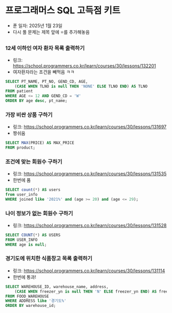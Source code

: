 # 프로그래머스 SQL 고득점 키트

- 푼 일자: 2025년 1월 23일
- 다시 풀 문제는 제목 앞에 ⭐️를 추가해놓음

### 12세 이하인 여자 환자 목록 출력하기

- 링크: https://school.programmers.co.kr/learn/courses/30/lessons/132201
- 여자환자라는 조건을 빼먹음 ㅋㅋ

```sql
SELECT PT_NAME, PT_NO, GEND_CD, AGE, 
    (CASE WHEN TLNO is null THEN 'NONE' ELSE TLNO END) AS TLNO
FROM patient
WHERE AGE <= 12 AND GEND_CD = 'W'
ORDER BY age desc, pt_name;
```

### 가장 비싼 상품 구하기 

- 링크: https://school.programmers.co.kr/learn/courses/30/lessons/131697
- 짱쉬움

```sql
SELECT MAX(PRICE) AS MAX_PRICE
FROM product;
```

### 조건에 맞는 회원수 구하기

- 링크: https://school.programmers.co.kr/learn/courses/30/lessons/131535
- 한번에 품

```sql
SELECT count(*) AS users
from user_info
WHERE joined like '2021%' and (age >= 20) and (age <= 29);
```

### 나이 정보가 없는 회원수 구하기 

- 링크: https://school.programmers.co.kr/learn/courses/30/lessons/131528

```sql
SELECT COUNT(*) AS USERS
FROM USER_INFO
WHERE age is null;
```

### 경기도에 위치한 식품창고 목록 출력하기

- 링크: https://school.programmers.co.kr/learn/courses/30/lessons/131114
- 한번에 통과! 

```sql
SELECT WAREHOUSE_ID, warehouse_name, address,
    (CASE WHEN freezer_yn is null THEN 'N' ELSE freezer_yn END) AS freezer_yn
FROM FOOD_WAREHOUSE
WHERE ADDRESS like '경기도%'
ORDER BY warehouse_id;
```